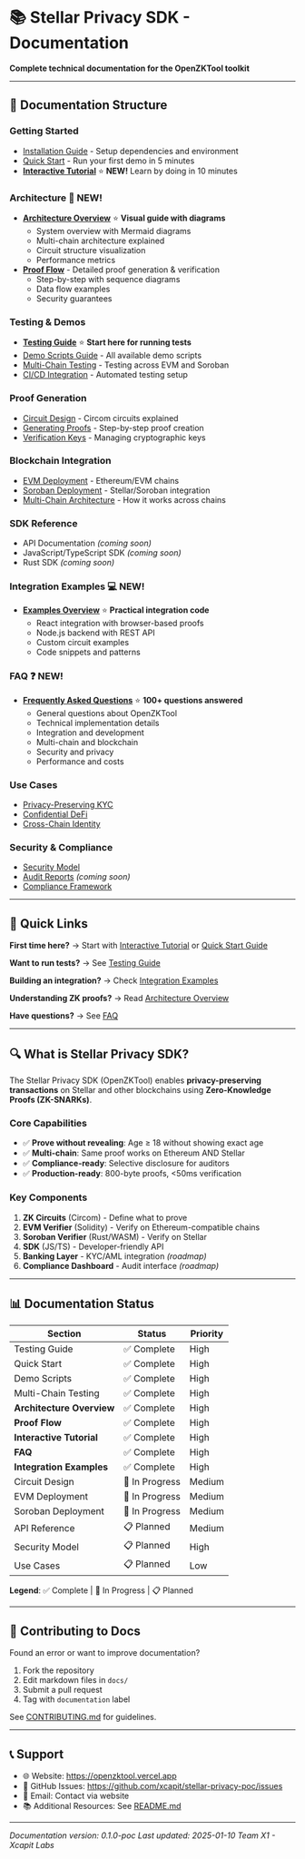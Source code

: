 # 📚 Stellar Privacy SDK - Documentation

**Complete technical documentation for the OpenZKTool toolkit**

---

## 📖 Documentation Structure

### Getting Started
- [Installation Guide](./getting-started/installation.md) - Setup dependencies and environment
- [Quick Start](./getting-started/quickstart.md) - Run your first demo in 5 minutes
- [**Interactive Tutorial**](./getting-started/interactive-tutorial.md) ⭐ **NEW!** Learn by doing in 10 minutes

### Architecture 📐 **NEW!**
- [**Architecture Overview**](./architecture/overview.md) ⭐ **Visual guide with diagrams**
  - System overview with Mermaid diagrams
  - Multi-chain architecture explained
  - Circuit structure visualization
  - Performance metrics
- [**Proof Flow**](./architecture/proof-flow.md) - Detailed proof generation & verification
  - Step-by-step with sequence diagrams
  - Data flow examples
  - Security guarantees

### Testing & Demos
- [**Testing Guide**](./testing/README.md) ⭐ **Start here for running tests**
- [Demo Scripts Guide](./testing/demo-scripts.md) - All available demo scripts
- [Multi-Chain Testing](./testing/multi-chain.md) - Testing across EVM and Soroban
- [CI/CD Integration](./testing/ci-cd.md) - Automated testing setup

### Proof Generation
- [Circuit Design](./circuits/README.md) - Circom circuits explained
- [Generating Proofs](./circuits/proof-generation.md) - Step-by-step proof creation
- [Verification Keys](./circuits/verification-keys.md) - Managing cryptographic keys

### Blockchain Integration
- [EVM Deployment](./blockchain/evm.md) - Ethereum/EVM chains
- [Soroban Deployment](./blockchain/soroban.md) - Stellar/Soroban integration
- [Multi-Chain Architecture](./blockchain/multi-chain.md) - How it works across chains

### SDK Reference
- API Documentation *(coming soon)*
- JavaScript/TypeScript SDK *(coming soon)*
- Rust SDK *(coming soon)*

### Integration Examples 💻 **NEW!**
- [**Examples Overview**](../examples/README.md) ⭐ **Practical integration code**
  - React integration with browser-based proofs
  - Node.js backend with REST API
  - Custom circuit examples
  - Code snippets and patterns

### FAQ ❓ **NEW!**
- [**Frequently Asked Questions**](./FAQ.md) ⭐ **100+ questions answered**
  - General questions about OpenZKTool
  - Technical implementation details
  - Integration and development
  - Multi-chain and blockchain
  - Security and privacy
  - Performance and costs

### Use Cases
- [Privacy-Preserving KYC](./use-cases/kyc.md)
- [Confidential DeFi](./use-cases/defi.md)
- [Cross-Chain Identity](./use-cases/identity.md)

### Security & Compliance
- [Security Model](./security/model.md)
- [Audit Reports](./security/audits.md) *(coming soon)*
- [Compliance Framework](./security/compliance.md)

---

## 🚀 Quick Links

**First time here?** → Start with [Interactive Tutorial](./getting-started/interactive-tutorial.md) or [Quick Start Guide](./getting-started/quickstart.md)

**Want to run tests?** → See [Testing Guide](./testing/README.md)

**Building an integration?** → Check [Integration Examples](../examples/README.md)

**Understanding ZK proofs?** → Read [Architecture Overview](./architecture/overview.md)

**Have questions?** → See [FAQ](./FAQ.md)

---

## 🔍 What is Stellar Privacy SDK?

The Stellar Privacy SDK (OpenZKTool) enables **privacy-preserving transactions** on Stellar and other blockchains using **Zero-Knowledge Proofs (ZK-SNARKs)**.

### Core Capabilities

- ✅ **Prove without revealing**: Age ≥ 18 without showing exact age
- ✅ **Multi-chain**: Same proof works on Ethereum AND Stellar
- ✅ **Compliance-ready**: Selective disclosure for auditors
- ✅ **Production-ready**: 800-byte proofs, <50ms verification

### Key Components

1. **ZK Circuits** (Circom) - Define what to prove
2. **EVM Verifier** (Solidity) - Verify on Ethereum-compatible chains
3. **Soroban Verifier** (Rust/WASM) - Verify on Stellar
4. **SDK** (JS/TS) - Developer-friendly API
5. **Banking Layer** - KYC/AML integration *(roadmap)*
6. **Compliance Dashboard** - Audit interface *(roadmap)*

---

## 📊 Documentation Status

| Section | Status | Priority |
|---------|--------|----------|
| Testing Guide | ✅ Complete | High |
| Quick Start | ✅ Complete | High |
| Demo Scripts | ✅ Complete | High |
| Multi-Chain Testing | ✅ Complete | High |
| **Architecture Overview** | ✅ Complete | High |
| **Proof Flow** | ✅ Complete | High |
| **Interactive Tutorial** | ✅ Complete | High |
| **FAQ** | ✅ Complete | High |
| **Integration Examples** | ✅ Complete | High |
| Circuit Design | 🚧 In Progress | Medium |
| EVM Deployment | 🚧 In Progress | Medium |
| Soroban Deployment | 🚧 In Progress | Medium |
| API Reference | 📋 Planned | Medium |
| Security Model | 📋 Planned | High |
| Use Cases | 📋 Planned | Low |

**Legend**: ✅ Complete | 🚧 In Progress | 📋 Planned

---

## 🤝 Contributing to Docs

Found an error or want to improve documentation?

1. Fork the repository
2. Edit markdown files in `docs/`
3. Submit a pull request
4. Tag with `documentation` label

See [CONTRIBUTING.md](../CONTRIBUTING.md) for guidelines.

---

## 📞 Support

- 🌐 Website: https://openzktool.vercel.app
- 💬 GitHub Issues: https://github.com/xcapit/stellar-privacy-poc/issues
- 📧 Email: Contact via website
- 📚 Additional Resources: See [README.md](../README.md)

---

*Documentation version: 0.1.0-poc*
*Last updated: 2025-01-10*
*Team X1 - Xcapit Labs*
